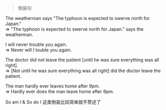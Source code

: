 > 倒装句  

The weatherman says "The typhoon is expected to swerve north for Japan."  
=>  "The typhoon is expected to swerve north for Japan." says the weatherman.  


I will never trouble you again.  
=> Never will I touble you again.


The doctor did not leave the patient [until he was sure everything was all right].  
=> [Not until he was sure everything was all right] did the doctor leave the patient.  


The man hardly ever leaves home after 9pm.  
=> Hardly ever does the man leave home after 9pm.


So am I  & So do I 这类倒装比较简单就不赘述了  

